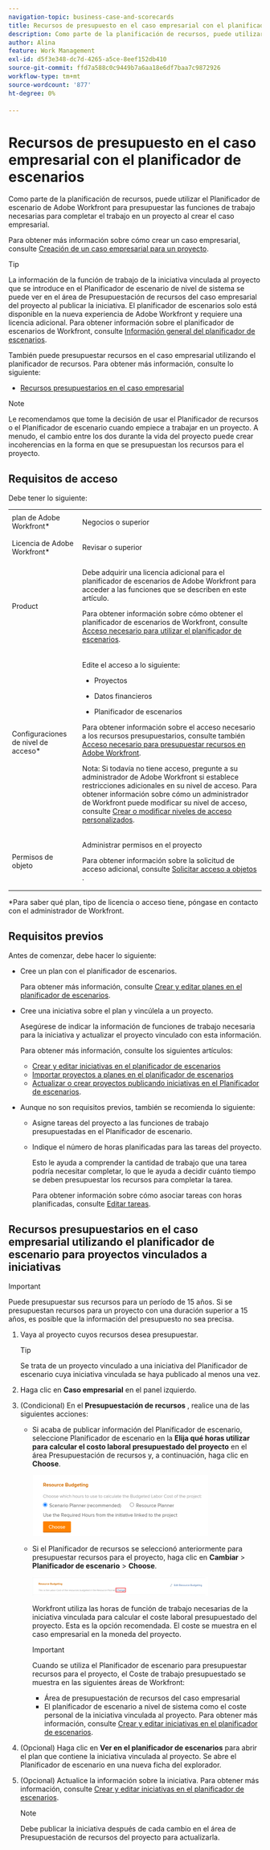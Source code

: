 ```yaml
---
navigation-topic: business-case-and-scorecards
title: Recursos de presupuesto en el caso empresarial con el planificador de escenarios
description: Como parte de la planificación de recursos, puede utilizar el Planificador de escenario de Adobe Workfront para presupuestar las funciones de trabajo necesarias para completar el trabajo en un proyecto al crear el caso empresarial.
author: Alina
feature: Work Management
exl-id: d5f3e348-dc7d-4265-a5ce-8eef152db410
source-git-commit: ffd7a588c0c9449b7a6aa18e6df7baa7c9872926
workflow-type: tm+mt
source-wordcount: '877'
ht-degree: 0%

---
```


# Recursos de presupuesto en el caso empresarial con el planificador de escenarios

Como parte de la planificación de recursos, puede utilizar el Planificador de escenario de Adobe Workfront para presupuestar las funciones de trabajo necesarias para completar el trabajo en un proyecto al crear el caso empresarial.

Para obtener más información sobre cómo crear un caso empresarial, consulte [Creación de un caso empresarial para un proyecto](../../../manage-work/projects/define-a-business-case/create-business-case.md).

>[!TIP]
>
>La información de la función de trabajo de la iniciativa vinculada al proyecto que se introduce en el Planificador de escenario de nivel de sistema se puede ver en el área de Presupuestación de recursos del caso empresarial del proyecto al publicar la iniciativa. El planificador de escenarios solo está disponible en la nueva experiencia de Adobe Workfront y requiere una licencia adicional. Para obtener información sobre el planificador de escenarios de Workfront, consulte [Información general del planificador de escenarios](../../../scenario-planner/scenario-planner-overview.md).

También puede presupuestar recursos en el caso empresarial utilizando el planificador de recursos. Para obtener más información, consulte lo siguiente:

* [Recursos presupuestarios en el caso empresarial](../../../manage-work/projects/define-a-business-case/budget-resources-in-business-case.md)

<!--* [Budget resources by project in the Resource Planner](../../../resource-mgmt/resource-planning/budget-by-project-resource-planner-d.md)-->

>[!NOTE]
>
>Le recomendamos que tome la decisión de usar el Planificador de recursos o el Planificador de escenario cuando empiece a trabajar en un proyecto. A menudo, el cambio entre los dos durante la vida del proyecto puede crear incoherencias en la forma en que se presupuestan los recursos para el proyecto.

## Requisitos de acceso

Debe tener lo siguiente:

<table style="table-layout:auto"> 
 <col> 
 </col> 
 <col> 
 </col> 
 <tbody> 
  <tr> 
   <td role="rowheader">plan de Adobe Workfront*</td> 
   <td> <p>Negocios o superior</p> </td> 
  </tr> 
  <tr> 
   <td role="rowheader">Licencia de Adobe Workfront*</td> 
   <td> <p>Revisar o superior</p> </td> 
  </tr> 
  <tr> 
   <td role="rowheader">Product</td> 
   <td> <p>Debe adquirir una licencia adicional para el planificador de escenarios de Adobe Workfront para acceder a las funciones que se describen en este artículo.</p> <p>Para obtener información sobre cómo obtener el planificador de escenarios de Workfront, consulte <a href="../../../scenario-planner/access-needed-to-use-sp.md" class="MCXref xref">Acceso necesario para utilizar el planificador de escenarios</a>. </p> </td> 
  </tr> 
  <tr> 
   <td role="rowheader">Configuraciones de nivel de acceso*</td> 
   <td> <p>Edite el acceso a lo siguiente: </p> 
    <ul> 
     <li> <p>Proyectos</p> </li> 
     <li> <p>Datos financieros</p> </li> 
     <li> <p>Planificador de escenarios </p> </li> 
    </ul> <p>Para obtener información sobre el acceso necesario a los recursos presupuestarios, consulte también <a href="../../../resource-mgmt/resource-planning/access-needed-to-budget-resources.md" class="MCXref xref">Acceso necesario para presupuestar recursos en Adobe Workfront</a>.</p> <p>Nota: Si todavía no tiene acceso, pregunte a su administrador de Adobe Workfront si establece restricciones adicionales en su nivel de acceso. Para obtener información sobre cómo un administrador de Workfront puede modificar su nivel de acceso, consulte <a href="../../../administration-and-setup/add-users/configure-and-grant-access/create-modify-access-levels.md" class="MCXref xref">Crear o modificar niveles de acceso personalizados</a>.</p> </td> 
  </tr> 
  <tr> 
   <td role="rowheader">Permisos de objeto</td> 
   <td> <p>Administrar permisos en el proyecto</p> <p>Para obtener información sobre la solicitud de acceso adicional, consulte <a href="../../../workfront-basics/grant-and-request-access-to-objects/request-access.md" class="MCXref xref">Solicitar acceso a objetos </a>.</p> </td> 
  </tr> 
 </tbody> 
</table>

&#42;Para saber qué plan, tipo de licencia o acceso tiene, póngase en contacto con el administrador de Workfront.

## Requisitos previos

Antes de comenzar, debe hacer lo siguiente:

* Cree un plan con el planificador de escenarios.

   Para obtener más información, consulte [Crear y editar planes en el planificador de escenarios](../../../scenario-planner/create-and-edit-plans.md).

* Cree una iniciativa sobre el plan y vincúlela a un proyecto.

   Asegúrese de indicar la información de funciones de trabajo necesaria para la iniciativa y actualizar el proyecto vinculado con esta información.

   Para obtener más información, consulte los siguientes artículos:

   * [Crear y editar iniciativas en el planificador de escenarios](../../../scenario-planner/create-and-edit-initiatives.md)
   * [Importar proyectos a planes en el planificador de escenarios](../../../scenario-planner/import-projects-to-plans.md)
   * [Actualizar o crear proyectos publicando iniciativas en el Planificador de escenarios](../../../scenario-planner/publish-scenarios-update-projects.md).

* Aunque no son requisitos previos, también se recomienda lo siguiente:

   * Asigne tareas del proyecto a las funciones de trabajo presupuestadas en el Planificador de escenario.
   * Indique el número de horas planificadas para las tareas del proyecto.

      Esto le ayuda a comprender la cantidad de trabajo que una tarea podría necesitar completar, lo que le ayuda a decidir cuánto tiempo se deben presupuestar los recursos para completar la tarea.

      Para obtener información sobre cómo asociar tareas con horas planificadas, consulte [Editar tareas](../../../manage-work/tasks/manage-tasks/edit-tasks.md).

## Recursos presupuestarios en el caso empresarial utilizando el planificador de escenario para proyectos vinculados a iniciativas

>[!IMPORTANT]
Puede presupuestar sus recursos para un período de 15 años. Si se presupuestan recursos para un proyecto con una duración superior a 15 años, es posible que la información del presupuesto no sea precisa.
<!--
><MadCap:conditionalText data-mc-conditions="QuicksilverOrClassic.Draft mode">>
>(is this still accurate for the Scenario Planner?)>
></MadCap:conditionalText>>
>-->


1. Vaya al proyecto cuyos recursos desea presupuestar.

   >[!TIP]
   Se trata de un proyecto vinculado a una iniciativa del Planificador de escenario cuya iniciativa vinculada se haya publicado al menos una vez.

1. Haga clic en **Caso empresarial** en el panel izquierdo.
1. (Condicional) En el **Presupuestación de recursos** , realice una de las siguientes acciones:

   * Si acaba de publicar información del Planificador de escenario, seleccione Planificador de escenario en la **Elija qué horas utilizar para calcular el costo laboral presupuestado del proyecto** en el área Presupuestación de recursos y, a continuación, haga clic en **Choose**.

      ![](assets/business-case-sp-selected-with-choose-button-350x121.png)

   * Si el Planificador de recursos se seleccionó anteriormente para presupuestar recursos para el proyecto, haga clic en **Cambiar** > **Planificador de escenario** > **Choose**.

      ![](assets/business-case-rp-selected-change-option-to-switch-to-sp-highlighted-350x37.png)

      Workfront utiliza las horas de función de trabajo necesarias de la iniciativa vinculada para calcular el coste laboral presupuestado del proyecto. Esta es la opción recomendada. El coste se muestra en el caso empresarial en la moneda del proyecto.

      >[!IMPORTANT]
      Cuando se utiliza el Planificador de escenario para presupuestar recursos para el proyecto, el Coste de trabajo presupuestado se muestra en las siguientes áreas de Workfront:
      * Área de presupuestación de recursos del caso empresarial
      * El planificador de escenario a nivel de sistema como el coste personal de la iniciativa vinculada al proyecto. Para obtener más información, consulte [Crear y editar iniciativas en el planificador de escenarios](../../../scenario-planner/create-and-edit-initiatives.md).


1. (Opcional) Haga clic en **Ver en el planificador de escenarios** para abrir el plan que contiene la iniciativa vinculada al proyecto. Se abre el Planificador de escenario en una nueva ficha del explorador.
1. (Opcional) Actualice la información sobre la iniciativa. Para obtener más información, consulte [Crear y editar iniciativas en el planificador de escenarios](../../../scenario-planner/create-and-edit-initiatives.md).

   >[!NOTE]
   Debe publicar la iniciativa después de cada cambio en el área de Presupuestación de recursos del proyecto para actualizarla.
